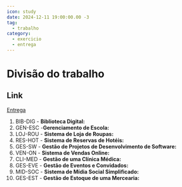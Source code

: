 ```yaml
---
icon: study
date: 2024-12-11 19:00:00.00 -3
tag:
  - trabalho
category:
  - exercicio
  - entrega
---
```


# Divisão do trabalho


## Link
[Entrega](https://classroom.github.com/a/6XkbVlN2)


1. BIB-DIG - **Biblioteca Digital:**
1. GEN-ESC -**Gerenciamento de Escola:**
1. LOJ-ROU - **Sistema de Loja de Roupas:**
1. RES-HOT - **Sistema de Reservas de Hotéis:**
1. GES-SW - **Gestão de Projetos de Desenvolvimento de Software:**
1. VEN-ON - **Sistema de Vendas Online:**
1. CLI-MED - **Gestão de uma Clínica Médica:**
1. GES-EVE - **Gestão de Eventos e Convidados:**
1. MID-SOC - **Sistema de Mídia Social Simplificado:**
1. GES-EST - **Gestão de Estoque de uma Mercearia:**

